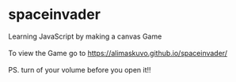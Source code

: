 # spaceinvader
Learning JavaScript by making a canvas Game
<br>
<br>
To view the Game go to https://alimaskuvo.github.io/spaceinvader/
<br>
<br>
PS. turn of your volume before you open it!!
